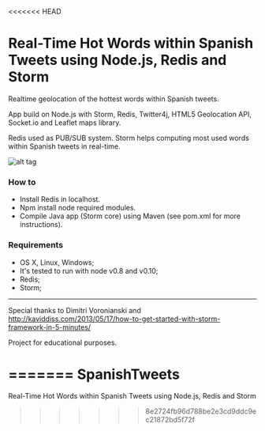 <<<<<<< HEAD



# Real-Time Hot Words within Spanish Tweets using Node.js, Redis and Storm

Realtime geolocation of the hottest words within Spanish tweets.

App build on Node.js with Storm, Redis, Twitter4j,  HTML5 Geolocation API, Socket.io and Leaflet maps library.

Redis used as PUB/SUB system. 
Storm helps computing most used words within Spanish tweets in real-time.

![alt tag](https://raw.github.com/MarioCerdan/TweetsStormNode/master/TweetsStormNode.png)

### How to

- Install Redis in localhost.
- Npm install node required modules.
- Compile Java app (Storm core) using Maven (see pom.xml for more instructions).

### Requirements

- OS X, Linux, Windows;
- It's tested to run with node v0.8 and v0.10;
- Redis;
- Storm;

---

Special thanks to Dimitri Voronianski and http://kaviddiss.com/2013/05/17/how-to-get-started-with-storm-framework-in-5-minutes/


Project for educational purposes.

=======
SpanishTweets
=============

Real-Time Hot Words within Spanish Tweets using Node.js, Redis and Storm
>>>>>>> 8e2724fb96d788be2e3cd9ddc9ec21872bd5f72f
